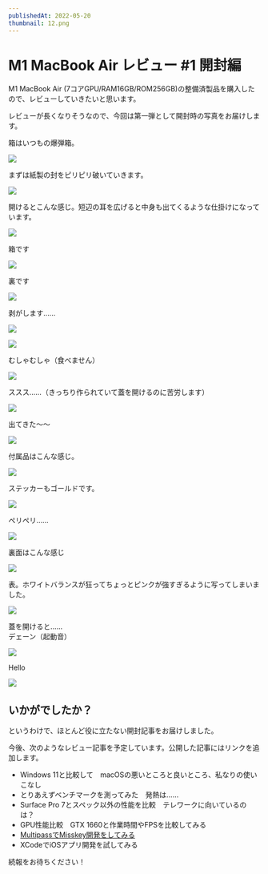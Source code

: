 ```yaml
---
publishedAt: 2022-05-20
thumbnail: 12.png
---
```


# M1 MacBook Air レビュー #1 開封編

M1 MacBook Air (7コアGPU/RAM16GB/ROM256GB)の整備済製品を購入したので、レビューしていきたいと思います。

レビューが長くなりそうなので、今回は第一弾として開封時の写真をお届けします。

箱はいつもの爆弾箱。

![](0.png)

まずは紙製の封をピリピリ破いていきます。

![](1.png)

開けるとこんな感じ。短辺の耳を広げると中身も出てくるような仕掛けになっています。

![](2.png)

箱です

![](3.png)

裏です

![](4.png)

剥がします……

![](5.png)

![](6.png)

むしゃむしゃ（食べません）

![](7.png)

ススス……（きっちり作られていて蓋を開けるのに苦労します）

![](8.png)

出てきた〜〜

![](9.png)

付属品はこんな感じ。

![](10.png)

ステッカーもゴールドです。

![](11.png)

ペリペリ……

![](12.png)

裏面はこんな感じ

![](13.png)

表。ホワイトバランスが狂ってちょっとピンクが強すぎるように写ってしまいました。

![](14.png)

蓋を開けると……\
デェーン（起動音）

![](15.png)

Hello

![](16.png)

## いかがでしたか？

というわけで、ほとんど役に立たない開封記事をお届けしました。

今後、次のようなレビュー記事を予定しています。公開した記事にはリンクを追加します。

*   Windows 11と比較して　macOSの悪いところと良いところ、私なりの使いこなし
*   とりあえずベンチマークを測ってみた　発熱は……
*   Surface Pro 7とスペック以外の性能を比較　テレワークに向いているのは？
*   GPU性能比較　GTX 1660と作業時間やFPSを比較してみる
*   [MultipassでMisskey開発をしてみる](https://hide.ac/articles/-o7WQueFb)
*   XCodeでiOSアプリ開発を試してみる

続報をお待ちください！
